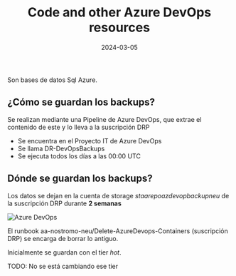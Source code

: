 ﻿---
title: "Code and other Azure DevOps resources"
date: 2024-03-05
geekdocCollapseSection: true
---

Son bases de datos Sql Azure. 

## ¿Cómo se guardan los backups?


Se realizan mediante una Pipeline de Azure DevOps, que extrae el contenido de este y lo lleva a la suscripción DRP

- Se encuentra en el Proyecto IT de Azure DevOps
- Se llama DR-DevOpsBackups
- Se ejecuta todos los días a las 00:00 UTC


## Dónde se guardan los backups?

Los datos se dejan en la cuenta de storage *staarepoazdevopbackupneu* de la suscripción DRP durante **2 semanas**


![](/Cloud/Backups/politica-backups/images/azdevops.png "Azure DevOps")

El runbook aa-nostromo-neu/Delete-AzureDevops-Containers (suscripción DRP) se encarga de borrar lo antiguo.

Inicialmente se guardan con el tier *hot*. 



TODO: No se está cambiando ese tier
